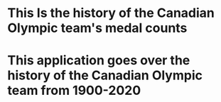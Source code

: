 # This Is the history of the Canadian Olympic team's medal counts

# This application goes over the history of the Canadian Olympic team from 1900-2020